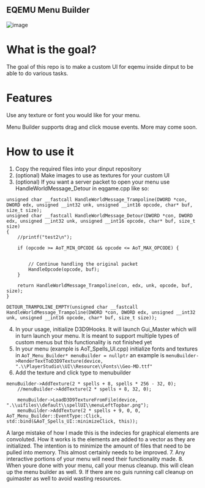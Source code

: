 ## EQEMU Menu Builder


![image](https://github.com/user-attachments/assets/2abdf202-82ab-43c5-8325-af8c32edee36)



# What is the goal?
The goal of this repo is to make a custom UI for eqemu inside dinput to be able to do various tasks.


# Features
Use any texture or font you would like for your menu.

Menu Builder supports drag and click mouse events. More may come soon.


# How to use it
1. Copy the required files into your dinput repository
2. (optional) Make images to use as textures for your custom UI
3. (optional) If you want a server packet to open your menu use HandleWorldMessage_Detour in eqgame.cpp like so:
```
unsigned char __fastcall HandleWorldMessage_Trampoline(DWORD *con, DWORD edx, unsigned __int32 unk, unsigned __int16 opcode, char* buf, size_t size);
unsigned char __fastcall HandleWorldMessage_Detour(DWORD *con, DWORD edx, unsigned __int32 unk, unsigned __int16 opcode, char* buf, size_t size)
{
	//printf("test2\n");

	if (opcode >= AoT_MIN_OPCODE && opcode <= AoT_MAX_OPCODE) {
		

		// Continue handling the original packet
		HandleOpcode(opcode, buf); 
	}

	return HandleWorldMessage_Trampoline(con, edx, unk, opcode, buf, size);
}

DETOUR_TRAMPOLINE_EMPTY(unsigned char __fastcall HandleWorldMessage_Trampoline(DWORD *con, DWORD edx, unsigned __int32 unk, unsigned __int16 opcode, char* buf, size_t size));

```
4. In your usage, initialize D3D9Hooks. It will launch Gui_Master which will in turn launch your menu. It is meant to support multiple types of custom menus but this functionality is not finished yet
5. In your menu (example is AoT_Spells_UI.cpp) initialize fonts and textures in `AoT_Menu_Builder* menuBuilder = nullptr` an example is `menuBuilder->RenderTextToD3D9Texture(device, ".\\PlayerStudio\\UI\\Resource\\Fonts\\Geo-MD.ttf"`
6. Add the texture and click type to menubuilder
```
menuBuilder->AddTexture(2 * spells + 8, spells * 256 - 32, 0);
    //menuBuilder->AddTexture(2 * spells + 8, 32, 0);

    menuBuilder->LoadD3D9TextureFromFile(device, ".\\uifiles\\default\\spellUI\\menuLeftTopbar.png");
    menuBuilder->AddTexture(2 * spells + 9, 0, 0, AoT_Menu_Builder::EventType::Click, std::bind(&AoT_Spells_UI::minimizeClick, this));
```
 A large mistake of how I made this is the indecies for graphical elements are convoluted. How it works is the elements are added to a vector as they are initialized. The intention is to minimize the amount of files that need to be pulled into memory. This almost certainly needs to be improved.
7. Any interactive portions of your menu will need their functionality made.
8. When youre done with your menu, call your menus cleanup. this will clean up the menu builder as well.
9. If there are no guis running call cleanup on guimaster as well to avoid wasting resources.


